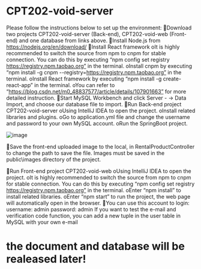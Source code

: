 # CPT202-void-server

Please follow the instructions below to set up the environment:
Download two projects CPT202-void-server (Back-end), CPT202-void-web (Front-end) and one database from links above.
Install Node.js from https://nodejs.org/en/download/
Install React framework
oIt is highly recommended to switch the source from npm to cnpm for stable connection. You can do this by executing “npm config set registry https://registry.npm.taobao.org” in the terminal.
oInstall cnpm by executing “npm install -g cnpm --registry=https://registry.npm.taobao.org” in the terminal.
oInstall React framework by executing “npm install -g create-react-app” in the terminal.
oYou can refer to “https://blog.csdn.net/m0_48837577/article/details/107901663” for more detailed instruction.
Start MySQL Workbench and click Server - -> Data Import, and choose our database file to import.
Run Back-end project CPT202-void-server
oUsing IntelliJ IDEA to open the project.
oInstall related libraries and plugins.
oGo to application.yml file and change the username and password to your own MySQL account.
oRun the SpringBoot project.

![image](https://user-images.githubusercontent.com/71307175/121032047-7b951600-c7dd-11eb-8eb4-22fbd76beb6e.png)

Save the front-end uploaded image to the local, in RentalProductController to change the path to save the file. Images must be saved in the public\\images directory of the project.

Run Front-end project CPT202-void-web
oUsing IntelliJ IDEA to open the project.
oIt is highly recommended to switch the source from npm to cnpm for stable connection. You can do this by executing “npm config set registry https://registry.npm.taobao.org” in the terminal.
oEnter “npm install” to install related libraries.
oEnter “npm start” to run the project, the web page will automatically open in the browser.
You can use this account to login: username: admin  password: admin
If you want to test the e-mail and verification code function, you can add a new tuple in the user table in MySQL with your own e-mail 

# the document and database will be realeased later!
